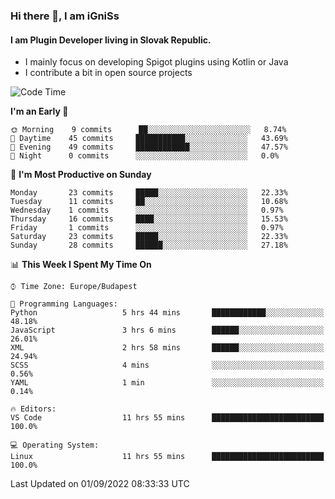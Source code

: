 ### Hi there 👋, I am iGniSs

#### I am Plugin Developer living in Slovak Republic.
- I mainly focus on developing Spigot plugins using Kotlin or Java
- I contribute a bit in open source projects

<!--START_SECTION:waka-->
![Code Time](http://img.shields.io/badge/Code%20Time-918%20hrs%2032%20mins-blue)

**I'm an Early 🐤** 

```text
🌞 Morning    9 commits      ██░░░░░░░░░░░░░░░░░░░░░░░   8.74% 
🌆 Daytime    45 commits     ███████████░░░░░░░░░░░░░░   43.69% 
🌃 Evening    49 commits     ████████████░░░░░░░░░░░░░   47.57% 
🌙 Night      0 commits      ░░░░░░░░░░░░░░░░░░░░░░░░░   0.0%

```
📅 **I'm Most Productive on Sunday** 

```text
Monday       23 commits     █████░░░░░░░░░░░░░░░░░░░░   22.33% 
Tuesday      11 commits     ██░░░░░░░░░░░░░░░░░░░░░░░   10.68% 
Wednesday    1 commits      ░░░░░░░░░░░░░░░░░░░░░░░░░   0.97% 
Thursday     16 commits     ████░░░░░░░░░░░░░░░░░░░░░   15.53% 
Friday       1 commits      ░░░░░░░░░░░░░░░░░░░░░░░░░   0.97% 
Saturday     23 commits     █████░░░░░░░░░░░░░░░░░░░░   22.33% 
Sunday       28 commits     ██████░░░░░░░░░░░░░░░░░░░   27.18%

```


📊 **This Week I Spent My Time On** 

```text
⌚︎ Time Zone: Europe/Budapest

💬 Programming Languages: 
Python                   5 hrs 44 mins       ████████████░░░░░░░░░░░░░   48.18% 
JavaScript               3 hrs 6 mins        ██████░░░░░░░░░░░░░░░░░░░   26.01% 
XML                      2 hrs 58 mins       ██████░░░░░░░░░░░░░░░░░░░   24.94% 
SCSS                     4 mins              ░░░░░░░░░░░░░░░░░░░░░░░░░   0.56% 
YAML                     1 min               ░░░░░░░░░░░░░░░░░░░░░░░░░   0.14%

🔥 Editors: 
VS Code                  11 hrs 55 mins      █████████████████████████   100.0%

💻 Operating System: 
Linux                    11 hrs 55 mins      █████████████████████████   100.0%

```


 Last Updated on 01/09/2022 08:33:33 UTC
<!--END_SECTION:waka-->